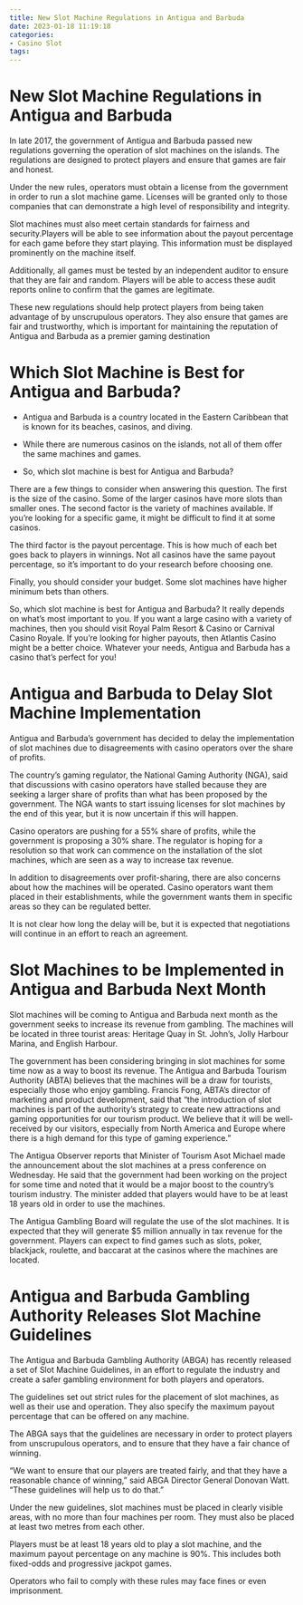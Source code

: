 ```yaml
---
title: New Slot Machine Regulations in Antigua and Barbuda 
date: 2023-01-18 11:19:18
categories:
- Casino Slot
tags:
---
```



#  New Slot Machine Regulations in Antigua and Barbuda 

In late 2017, the government of Antigua and Barbuda passed new regulations governing the operation of slot machines on the islands. The regulations are designed to protect players and ensure that games are fair and honest.

Under the new rules, operators must obtain a license from the government in order to run a slot machine game. Licenses will be granted only to those companies that can demonstrate a high level of responsibility and integrity.

Slot machines must also meet certain standards for fairness and security.Players will be able to see information about the payout percentage for each game before they start playing. This information must be displayed prominently on the machine itself.

Additionally, all games must be tested by an independent auditor to ensure that they are fair and random. Players will be able to access these audit reports online to confirm that the games are legitimate.

These new regulations should help protect players from being taken advantage of by unscrupulous operators. They also ensure that games are fair and trustworthy, which is important for maintaining the reputation of Antigua and Barbuda as a premier gaming destination

#  Which Slot Machine is Best for Antigua and Barbuda? 

- Antigua and Barbuda is a country located in the Eastern Caribbean that is known for its beaches, casinos, and diving.

- While there are numerous casinos on the islands, not all of them offer the same machines and games.

- So, which slot machine is best for Antigua and Barbuda?

There are a few things to consider when answering this question. The first is the size of the casino. Some of the larger casinos have more slots than smaller ones. The second factor is the variety of machines available. If you’re looking for a specific game, it might be difficult to find it at some casinos.

The third factor is the payout percentage. This is how much of each bet goes back to players in winnings. Not all casinos have the same payout percentage, so it’s important to do your research before choosing one.

Finally, you should consider your budget. Some slot machines have higher minimum bets than others.

So, which slot machine is best for Antigua and Barbuda? It really depends on what’s most important to you. If you want a large casino with a variety of machines, then you should visit Royal Palm Resort & Casino or Carnival Casino Royale. If you’re looking for higher payouts, then Atlantis Casino might be a better choice. Whatever your needs, Antigua and Barbuda has a casino that’s perfect for you!

#  Antigua and Barbuda to Delay Slot Machine Implementation 

Antigua and Barbuda’s government has decided to delay the implementation of slot machines due to disagreements with casino operators over the share of profits.

The country’s gaming regulator, the National Gaming Authority (NGA), said that discussions with casino operators have stalled because they are seeking a larger share of profits than what has been proposed by the government. The NGA wants to start issuing licenses for slot machines by the end of this year, but it is now uncertain if this will happen.

Casino operators are pushing for a 55% share of profits, while the government is proposing a 30% share. The regulator is hoping for a resolution so that work can commence on the installation of the slot machines, which are seen as a way to increase tax revenue.

In addition to disagreements over profit-sharing, there are also concerns about how the machines will be operated. Casino operators want them placed in their establishments, while the government wants them in specific areas so they can be regulated better.

It is not clear how long the delay will be, but it is expected that negotiations will continue in an effort to reach an agreement.

#  Slot Machines to be Implemented in Antigua and Barbuda Next Month 

Slot machines will be coming to Antigua and Barbuda next month as the government seeks to increase its revenue from gambling. The machines will be located in three tourist areas: Heritage Quay in St. John’s, Jolly Harbour Marina, and English Harbour.

The government has been considering bringing in slot machines for some time now as a way to boost its revenue. The Antigua and Barbuda Tourism Authority (ABTA) believes that the machines will be a draw for tourists, especially those who enjoy gambling. Francis Fong, ABTA’s director of marketing and product development, said that “the introduction of slot machines is part of the authority’s strategy to create new attractions and gaming opportunities for our tourism product. We believe that it will be well-received by our visitors, especially from North America and Europe where there is a high demand for this type of gaming experience.”

The Antigua Observer reports that Minister of Tourism Asot Michael made the announcement about the slot machines at a press conference on Wednesday. He said that the government had been working on the project for some time and noted that it would be a major boost to the country’s tourism industry. The minister added that players would have to be at least 18 years old in order to use the machines.

The Antigua Gambling Board will regulate the use of the slot machines. It is expected that they will generate $5 million annually in tax revenue for the government. Players can expect to find games such as slots, poker, blackjack, roulette, and baccarat at the casinos where the machines are located.

#  Antigua and Barbuda Gambling Authority Releases Slot Machine Guidelines

The Antigua and Barbuda Gambling Authority (ABGA) has recently released a set of Slot Machine Guidelines, in an effort to regulate the industry and create a safer gambling environment for both players and operators.

The guidelines set out strict rules for the placement of slot machines, as well as their use and operation. They also specify the maximum payout percentage that can be offered on any machine.

The ABGA says that the guidelines are necessary in order to protect players from unscrupulous operators, and to ensure that they have a fair chance of winning.

“We want to ensure that our players are treated fairly, and that they have a reasonable chance of winning,” said ABGA Director General Donovan Watt. “These guidelines will help us to do that.”

Under the new guidelines, slot machines must be placed in clearly visible areas, with no more than four machines per room. They must also be placed at least two metres from each other.

Players must be at least 18 years old to play a slot machine, and the maximum payout percentage on any machine is 90%. This includes both fixed-odds and progressive jackpot games.

Operators who fail to comply with these rules may face fines or even imprisonment.